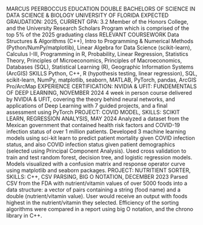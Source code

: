 MARCUS PEERBOCCUS 
EDUCATION 
DOUBLE BACHELORS OF SCIENCE IN DATA SCIENCE & BIOLOGY 
UNIVERSITY OF FLORIDA 
EXPECTED GRAUDATION: 2025, CURRENT GPA: 3.2 
Member of the Honors College, and the University Research Scholars Program which is comprised of the 
top 5% of the 2025 graduating class 
RELEVANT COURSEWORK 
Data Structures & Algorithms (C++), Intro to Programming & Numerical Methods 
(Python/NumPy/matplotlib), Linear Algebra for Data Science (scikit-learn), Calculus I-III, Programming in 
R, Probability, Linear Regression, Statistics Theory, Principles of Microeconomics, Principles of 
Macroeconomics, Databases (SQL), Statistical Learning (R), Geographic Information Systems (ArcGIS) 
SKILLS 
Python, C++, R (hypothesis testing, linear regression), SQL, scikit-learn, NumPy, matplotlib, seaborn, 
MATLAB, PyTorch, pandas, ArcGIS Pro/ArcMap 
EXPERIENCE 
CERTIFICATION: NVIDIA & UFIT: FUNDEMENTALS OF DEEP LEARNING, NOVEMBER 2024 
4 week in person course delivered by NVIDIA & UFIT, covering the theory behind neural networks, and 
applications of Deep Learning with 7 guided projects, and a final assessment using PyTorch 
PROJECT: COVID MODEL, SKILLS: SCIKIT LEARN, REGRESSION ANALYSIS, MAY 2024 
Analyzed a dataset from the Mexican government that contained health risk factors and COVID-19 
infection status of over 1 million patients. Developed 3 machine learning models using sci-kit learn to 
predict patient mortality given COVID infection status, and also COVID infection status given patient 
demographics (selected using Principal Component Analysis). Used cross validation to train and test 
random forest, decision tree, and logistic regression models. Models visualized with a confusion matrix 
and response operator curve using matplotlib and seaborn packages. 
PROJECT: NUTRITIENT SORTER, SKILLS: C++, CSV PARSING, BIG O NOTATION, DECEMBER 2023 
Parsed CSV from the FDA with nutrient/vitamin values of over 5000 foods into a data structure: a vector 
of pairs containing a string (food name) and a double (nutrient/vitamin value). User would receive an 
output with foods highest in the nutrient/vitamin they selected. Efficiency of the sorting algorithms 
were compared in a report using big O notation, and the chrono library in C++. 
